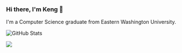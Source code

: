 ### Hi there, I'm Keng 👋

I'm a Computer Science graduate from Eastern Washington University.

![GitHub Stats](https://github-readme-stats.vercel.app/api?username=xiokd&count_private=true&theme=radical)

![](https://komarev.com/ghpvc/?username=xiokd&color=D83B7D)
